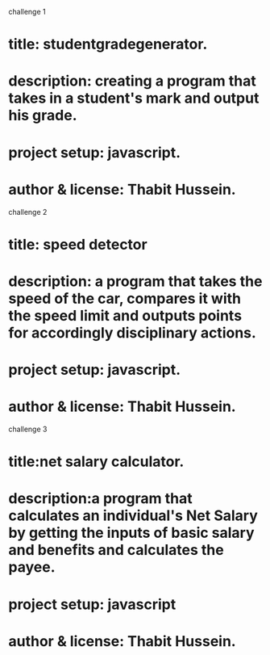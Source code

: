 challenge 1
# title: studentgradegenerator.
# description: creating a program that takes in a student's mark and output his grade.
# project setup: javascript.
# author & license: Thabit Hussein.

challenge 2
# title: speed detector
# description: a program that takes the speed of the car, compares it with the speed limit and outputs points for accordingly disciplinary actions.
# project setup: javascript.
# author & license: Thabit Hussein.

challenge 3
# title:net salary calculator.
# description:a program that calculates an individual's Net Salary by getting the inputs of basic salary and benefits and calculates the payee.
# project setup: javascript
# author & license: Thabit Hussein. 